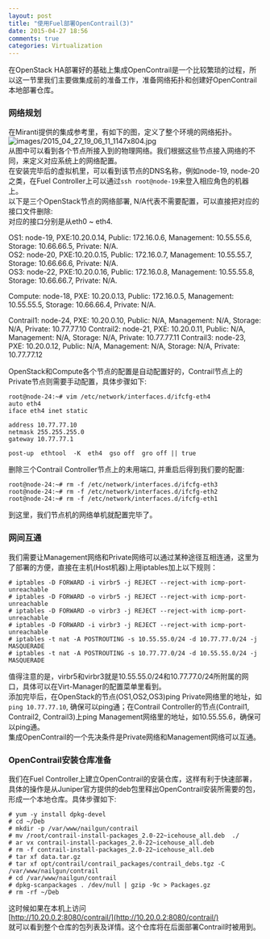 ```yaml
---
layout: post
title: "使用Fuel部署OpenContrail(3)"
date: 2015-04-27 18:56
comments: true
categories: Virtualization
---
```

在OpenStack HA部署好的基础上集成OpenContrail是一个比较繁琐的过程，所以这一节里我们主要做集成前的准备工作，准备网络拓扑和创建好OpenContrail本地部署仓库。    
### 网络规划
在Miranti提供的集成参考里，有如下的图，定义了整个环境的网络拓扑。    
![images/2015_04_27_19_06_11_1147x804.jpg](/images/2015_04_27_19_06_11_1147x804.jpg)   
从图中可以看到各个节点所接入到的物理网络。我们根据这些节点接入网络的不同，来定义对应系统上的网络配置。    
在安装完毕后的虚拟机里，可以看到该节点的DNS名称，例如node-19, node-20之类，在Fuel Controller上可以通过`ssh root@node-19`来登入相应角色的机器上。    
以下是三个OpenStack节点的网络部署, N/A代表不需要配置，可以直接把对应的接口文件删除:    
对应的接口分别是从eth0 ~ eth4.   

OS1: node-19, PXE:10.20.0.14, Public: 172.16.0.6, Management: 10.55.55.6, Storage: 10.66.66.5, Private: N/A.     
OS2: node-20, PXE:10.20.0.15, Public: 172.16.0.7, Management: 10.55.55.7, Storage: 10.66.66.6, Private: N/A.     
OS3: node-22, PXE:10.20.0.16, Public: 172.16.0.8, Management: 10.55.55.8, Storage: 10.66.66.7, Private: N/A.     

Compute: node-18, PXE: 10.20.0.13, Public: 172.16.0.5, Management: 10.55.55.5, Storage: 10.66.66.4, Private: N/A.    

Contrail1: node-24, PXE: 10.20.0.10, Public: N/A, Management: N/A, Storage: N/A, Private: 10.77.77.10
Contrail2: node-21, PXE: 10.20.0.11, Public: N/A, Management: N/A, Storage: N/A, Private: 10.77.77.11
Contrail3: node-23, PXE: 10.20.0.12, Public: N/A, Management: N/A, Storage: N/A, Private: 10.77.77.12

OpenStack和Compute各个节点的配置是自动配置好的，Contrail节点上的Private节点则需要手动配置，具体步骤如下:    

```
root@node-24:~# vim /etc/network/interfaces.d/ifcfg-eth4 
auto eth4
iface eth4 inet static

address 10.77.77.10
netmask 255.255.255.0
gateway 10.77.77.1

post-up  ethtool  -K  eth4  gso off  gro off || true

```
删除三个Contrail Controller节点上的未用端口, 并重启后得到我们要的配置:    

```
root@node-24:~# rm -f /etc/network/interfaces.d/ifcfg-eth3 
root@node-24:~# rm -f /etc/network/interfaces.d/ifcfg-eth2
root@node-24:~# rm -f /etc/network/interfaces.d/ifcfg-eth1 

```
到这里，我们节点机的网络单机就配置完毕了。

### 网间互通
我们需要让Management网络和Private网络可以通过某种途径互相连通，这里为了部署的方便，直接在主机(Host机器)上用iptables加上以下规则：    

```
# iptables -D FORWARD -i virbr5 -j REJECT --reject-with icmp-port-unreachable
# iptables -D FORWARD -o virbr5 -j REJECT --reject-with icmp-port-unreachable
# iptables -D FORWARD -o virbr3 -j REJECT --reject-with icmp-port-unreachable
# iptables -D FORWARD -i virbr3 -j REJECT --reject-with icmp-port-unreachable
# iptables -t nat -A POSTROUTING -s 10.55.55.0/24 -d 10.77.77.0/24 -j MASQUERADE
# iptables -t nat -A POSTROUTING -s 10.77.77.0/24 -d 10.55.55.0/24 -j MASQUERADE

```
值得注意的是，virbr5和virbr3就是10.55.55.0/24和10.77.77.0/24所附属的网口，具体可以在Virt-Manager的配置菜单里看到。     
添加完毕后，在OpenStack的节点(OS1,OS2,OS3)ping Private网络里的地址，如`ping 10.77.77.10`, 确保可以ping通；在Contrail Controller的节点(Contrail1, Contrail2, Contrail3)上ping Management网络里的地址，如10.55.55.6，确保可以ping通。   
集成OpenContrail的一个先决条件是Private网络和Management网络可以互通。   

### OpenContrail安装仓库准备
我们在Fuel Controller上建立OpenContrail的安装仓库，这样有利于快速部署， 具体的操作是从Juniper官方提供的deb包里释出OpenContrail安装所需要的包，形成一个本地仓库。具体步骤如下:    

```
# yum -y install dpkg-devel
# cd ~/Deb
# mkdir -p /var/www/nailgun/contrail
# mv /root/contrail-install-packages_2.0-22~icehouse_all.deb  ./
# ar vx contrail-install-packages_2.0-22~icehouse_all.deb
# rm -f contrail-install-packages_2.0-22~icehouse_all.deb 
# tar xf data.tar.gz
# tar xf opt/contrail/contrail_packages/contrail_debs.tgz -C /var/www/nailgun/contrail
# cd /var/www/nailgun/contrail
# dpkg-scanpackages . /dev/null | gzip -9c > Packages.gz
# rm -rf ~/Deb

``` 
这时候如果在本机上访问    
[http://10.20.0.2:8080/contrail/](http://10.20.0.2:8080/contrail/)    
就可以看到整个仓库的包列表及详情。这个仓库将在后面部署Contrail时被用到。        
